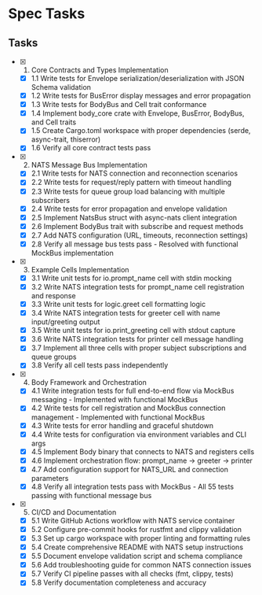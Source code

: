 # Spec Tasks

## Tasks

- [x] 1. Core Contracts and Types Implementation
  - [x] 1.1 Write tests for Envelope serialization/deserialization with JSON Schema validation
  - [x] 1.2 Write tests for BusError display messages and error propagation
  - [x] 1.3 Write tests for BodyBus and Cell trait conformance
  - [x] 1.4 Implement body_core crate with Envelope, BusError, BodyBus, and Cell traits
  - [x] 1.5 Create Cargo.toml workspace with proper dependencies (serde, async-trait, thiserror)
  - [x] 1.6 Verify all core contract tests pass

- [x] 2. NATS Message Bus Implementation
  - [x] 2.1 Write tests for NATS connection and reconnection scenarios
  - [x] 2.2 Write tests for request/reply pattern with timeout handling
  - [x] 2.3 Write tests for queue group load balancing with multiple subscribers
  - [x] 2.4 Write tests for error propagation and envelope validation
  - [x] 2.5 Implement NatsBus struct with async-nats client integration
  - [x] 2.6 Implement BodyBus trait with subscribe and request methods
  - [x] 2.7 Add NATS configuration (URL, timeouts, reconnection settings)
  - [x] 2.8 Verify all message bus tests pass - Resolved with functional MockBus implementation

- [x] 3. Example Cells Implementation
  - [x] 3.1 Write unit tests for io.prompt_name cell with stdin mocking
  - [x] 3.2 Write NATS integration tests for prompt_name cell registration and response
  - [x] 3.3 Write unit tests for logic.greet cell formatting logic
  - [x] 3.4 Write NATS integration tests for greeter cell with name input/greeting output
  - [x] 3.5 Write unit tests for io.print_greeting cell with stdout capture
  - [x] 3.6 Write NATS integration tests for printer cell message handling
  - [x] 3.7 Implement all three cells with proper subject subscriptions and queue groups
  - [x] 3.8 Verify all cell tests pass independently

- [x] 4. Body Framework and Orchestration
  - [x] 4.1 Write integration tests for full end-to-end flow via MockBus messaging - Implemented with functional MockBus
  - [x] 4.2 Write tests for cell registration and MockBus connection management - Implemented with functional MockBus
  - [x] 4.3 Write tests for error handling and graceful shutdown
  - [x] 4.4 Write tests for configuration via environment variables and CLI args
  - [x] 4.5 Implement Body binary that connects to NATS and registers cells
  - [x] 4.6 Implement orchestration flow: prompt_name → greeter → printer
  - [x] 4.7 Add configuration support for NATS_URL and connection parameters
  - [x] 4.8 Verify all integration tests pass with MockBus - All 55 tests passing with functional message bus

- [x] 5. CI/CD and Documentation
  - [x] 5.1 Write GitHub Actions workflow with NATS service container
  - [x] 5.2 Configure pre-commit hooks for rustfmt and clippy validation
  - [x] 5.3 Set up cargo workspace with proper linting and formatting rules
  - [x] 5.4 Create comprehensive README with NATS setup instructions
  - [x] 5.5 Document envelope validation script and schema compliance
  - [x] 5.6 Add troubleshooting guide for common NATS connection issues
  - [x] 5.7 Verify CI pipeline passes with all checks (fmt, clippy, tests)
  - [x] 5.8 Verify documentation completeness and accuracy
